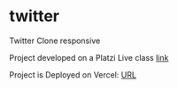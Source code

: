 # twitter
Twitter Clone responsive


Project developed on a Platzi Live class [link]()


Project is Deployed on Vercel: [URL]()